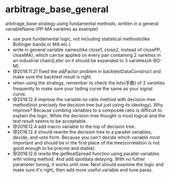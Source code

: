 # arbitrage_base_general
arbitrage_base strategy using fundamental methods, written in a general variableName.(PP-MA varieties as example)
- use pure fundamental logic, not including statistical methods(like Bollinger bands or MA etc.)
- write in general variable names(like close1, close2, instead of closePP, closeMA), which can be applied on every pair containing 2 varieties in an industrial chain(Later on it should be expanded to 3 varieties(A-BO-M).
- @2018.11.21 fixed the adjFactor problem in backtestDataConstruct and make sure the backtest result is right.
- when using the strategy, remember to check the lots(手数) of 2 varieties frequently to make sure your tading curve the same as your signal curve.
- @2018.12.4 improve the variable-to-ratio method with decision-tree method(not precisely the decision tree but just using its ideology). Why improve? Because combing variables to a composite ratio is difficult to explain the logic. While the decision-tree thought is most logical and the test result seems to be acceptable.
- @2018.12.4 add macro variable to the top of decision tree.
- @2018.12.4 should rewrite the decision tree to a parallel variables, decide, and vote form. Because you can't decide which variable most important and should be in the first place of the tree(correlation is not good enough to be precise and stable).
- @2018.12.6 rewite the getRealSpread function using parallel variables with voting method. And add spotdata delaying. With no futher parameter tuning, it works until now. Next should examine the logic and make sure it's right, then add more useful variable and tune paras.
